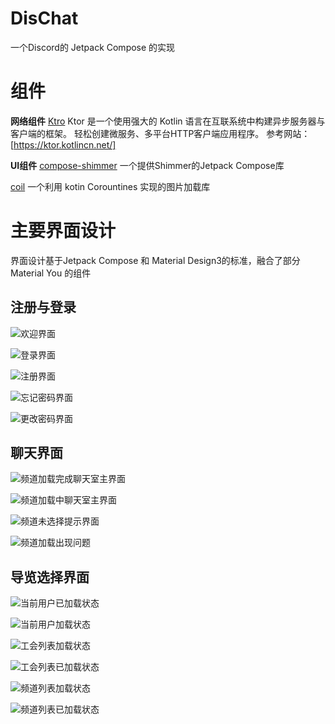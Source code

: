 # DisChat

一个Discord的 Jetpack Compose 的实现

# 组件
**网络组件**
[Ktro](https://ktor.io/)
Ktor 是一个使用强大的 Kotlin 语言在互联系统中构建异步服务器与客户端的框架。
轻松创建微服务、多平台HTTP客户端应用程序。
参考网站：[https://ktor.kotlincn.net/]

**UI组件**
[compose-shimmer](https://ktor.kotlincn.net/)
一个提供Shimmer的Jetpack Compose库

[coil](https://coil-kt.github.io/coil/)
一个利用 kotin Corountines 实现的图片加载库


# 主要界面设计

界面设计基于Jetpack Compose 和 Material Design3的标准，融合了部分Material You 的组件

## 注册与登录

![欢迎界面](https://qiniu.yyin.top/welcomeLayout_v2.png "欢迎界面")

![登录界面](https://qiniu.yyin.top/loginLayout.png "登录界面")

![注册界面](https://qiniu.yyin.top/registerLayout_v1.png "注册界面")

![忘记密码界面](https://qiniu.yyin.top/forgetLayout_v1.png "忘记密码界面")

![更改密码界面](https://qiniu.yyin.top/changePasswordLayout_v1.png "更改密码界面")

## 聊天界面

![频道加载完成聊天室主界面](https://qiniu.yyin.top/20221005201433.png "频道加载完成聊天室主界面")

![频道加载中聊天室主界面](https://qiniu.yyin.top/20221005202008.png "频道加载中聊天室主界面")


![频道未选择提示界面](https://qiniu.yyin.top/20221005203248.png "频道未选择提示界面")

![频道加载出现问题](https://qiniu.yyin.top/20221005203854.png "频道加载出现问题")

## 导览选择界面
![当前用户已加载状态](https://qiniu.yyin.top/currentUserItemLoadedState.png)

![当前用户加载状态](https://qiniu.yyin.top/currentUserItemLoadingState.png)

![工会列表加载状态](https://qiniu.yyin.top/guildsListLoading.png)

![工会列表已加载状态](https://qiniu.yyin.top/guildsListLoaded.png)

![频道列表加载状态](https://qiniu.yyin.top/guildsChannelsLoading.png)

![频道列表已加载状态](https://qiniu.yyin.top/guildsChannelsLoaded.png)